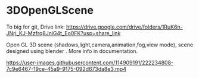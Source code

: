 # 3DOpenGLScene


To big for git, Drive link: https://drive.google.com/drive/folders/1RuK6n-JNrj_KJ-Mzfrq8JniG4t_Eo0FK?usp=share_link

Open GL 3D scene (shadows,light,camera,animation,fog,view mode), scene designed using blender . More info in documentation.





https://user-images.githubusercontent.com/114909191/222234808-7c9e6467-19ce-45a9-9175-092d673da8e3.mp4

